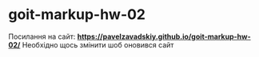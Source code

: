 # goit-markup-hw-02
Посилання на сайт: **https://pavelzavadskiy.github.io/goit-markup-hw-02/**
Необхідно щось змінити шоб оновився сайт

